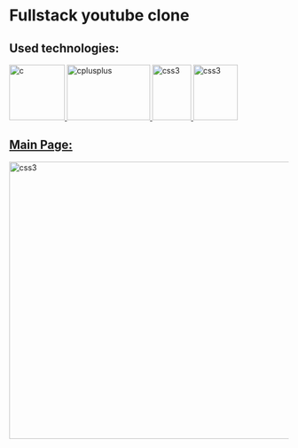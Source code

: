 # Fullstack youtube clone
## Used technologies: 
<p align="left"> 
<a href="https://www.cprogramming.com/" target="_blank" rel="noreferrer">
<img src="https://upload.wikimedia.org/wikipedia/ru/3/39/Java_logo.svg" alt="c" width="100" height="100"/> </a> 
<a href="https://www.w3schools.com/cpp/" target="_blank" rel="noreferrer">
<img src="https://upload.wikimedia.org/wikipedia/commons/4/44/Spring_Framework_Logo_2018.svg" alt="cplusplus" width="150" height="100"/> </a> 
<a href="https://www.w3schools.com/css/" target="_blank" rel="noreferrer"> 
<img src="https://www.svgrepo.com/show/373845/mongo.svg" alt="css3" width="70" height="100"/> </a> 
<a href="https://www.w3.org/html/" target="_blank" rel="noreferrer"> 
<img src="https://www.svgrepo.com/show/373922/ng-smart-component-ts2.svg" alt="css3" width="80" height="100"/> </a> 
<a href="https://www.w3.org/html/" target="_blank" rel="noreferrer"> 
</p>


## Main Page: 
<img src="https://sun9-72.userapi.com/impg/vVa0pGVdWapHHe2rpBUed7RM0ASNJlWqwRAdfg/RnH4rP07j7Y.jpg?size=1076x813&quality=96&sign=9163b39df2fe8bd32a836650198b15b9&type=album" alt="css3" width="700" height="500"/> </a> 


